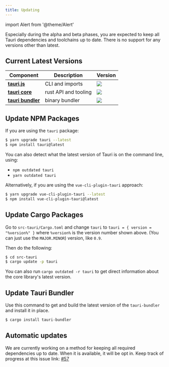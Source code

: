 ```yaml
---
title: Updating
---
```

import Alert from '@theme/Alert'

<Alert title="Please note" type="warning" icon="alert">
    Especially during the alpha and beta phases, you are expected to keep all Tauri dependencies and toolchains up to date. There is no support for any versions other than latest.
</Alert>

## Current Latest Versions
| Component | Description  | Version |
|-----------|---------|------|
| [**tauri.js**](https://github.com/tauri-apps/tauri/tree/dev/cli/tauri.js) | CLI and imports | [![](https://img.shields.io/npm/v/tauri.svg)](https://www.npmjs.com/package/tauri) |
| [**tauri core**](https://github.com/tauri-apps/tauri/tree/dev/tauri) | rust API and tooling | [![](https://img.shields.io/crates/v/tauri.svg)](https://crates.io/crates/tauri)|
| [**tauri bundler**](https://github.com/tauri-apps/tauri/tree/dev/cli/tauri-bundler) | binary bundler | [![](https://img.shields.io/crates/v/tauri-bundler.svg)](https://crates.io/crates/tauri-bundler)  |


## Update NPM Packages

If you are using the `tauri` package:
```bash
$ yarn upgrade tauri --latest
$ npm install tauri@latest
```
You can also detect what the latest version of Tauri is on the command line, using:
- `npm outdated tauri`
- `yarn outdated tauri`

Alternatively, if you are using the `vue-cli-plugin-tauri` approach:
```bash
$ yarn upgrade vue-cli-plugin-tauri --latest
$ npm install vue-cli-plugin-tauri@latest
```

## Update Cargo Packages
Go to `src-tauri/Cargo.toml` and change `tauri` to
`tauri = { version = "%version%" }` where `%version%` is the version number shown above. (You can just use the `MAJOR.MINOR`) version, like `0.9`.

Then do the following:
```bash
$ cd src-tauri
$ cargo update -p tauri
```
You can also run `cargo outdated -r tauri` to get direct information about the core library's latest version.

## Update Tauri Bundler
Use this command to get and build the latest version of the `tauri-bundler` and install it in place.
```bash
$ cargo install tauri-bundler
```

## Automatic updates
We are currently working on a method for keeping all required dependencies up to date. When it is available, it will be opt in. Keep track of progress at this issue link: [#57](https://github.com/tauri-apps/tauri/issues/57)
